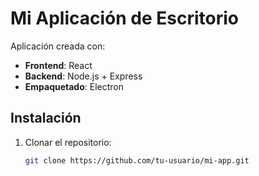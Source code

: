 # Mi Aplicación de Escritorio

Aplicación creada con:
- **Frontend**: React
- **Backend**: Node.js + Express
- **Empaquetado**: Electron

## Instalación
1. Clonar el repositorio:
   ```bash
   git clone https://github.com/tu-usuario/mi-app.git